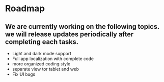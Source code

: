 # Roadmap

## We are currently working on the following topics. we will release updates periodically after completing each tasks.

* Light and dark mode support&#x20;
* Full app localization with complete code
* more organized coding style
* separate view tor tablet and web
* Fix UI bugs
